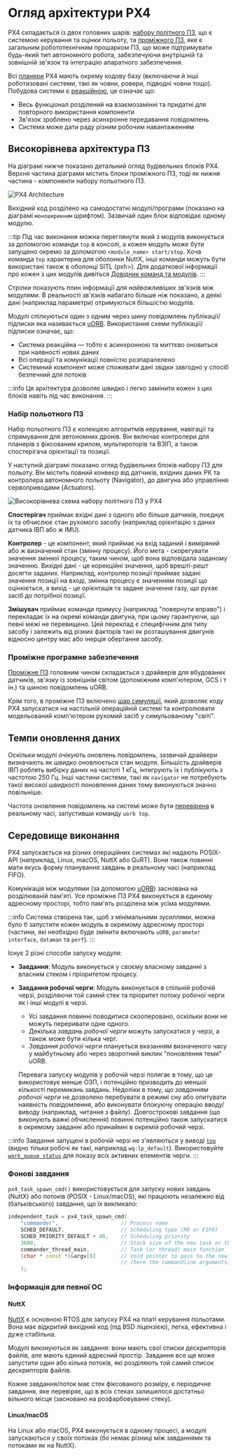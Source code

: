 # Огляд архітектури PX4

PX4 складається із двох головних шарів: [набору політного ПЗ](#flight-stack), що є системою керування та оцінки польоту, та [проміжного ПЗ](#middleware), яке є загальним робототехнічним прошарком ПЗ, що може підтримувати будь-який тип автономного робота, забезпечуючи внутрішній та зовнішній зв'язок та інтеграцію апаратного забезпечення.

Всі [планери](../airframes/README.md) PX4 мають окрему кодову базу (включаючи й інші роботизовані системи, такі як човни, ровери, підводні човни тощо). Побудова системи є [реакційною](http://www.reactivemanifesto.org), це означає що:

- Весь функціонал розділений на взаємозамінні та придатні для повторного використання компоненти
- Зв'язок зроблено через асинхронне передавання повідомлень
- Система може дати раду різним робочим навантаженням

<a id="architecture"></a>

## Високорівнева архітектура ПЗ

На діаграмі нижче показано детальний огляд будівельних блоків PX4.
Верхня частина діаграми містить блоки проміжного ПЗ, тоді як нижня частина - компоненти набору польотного ПЗ.

![PX4 Architecture](../../assets/diagrams/PX4_Architecture.svg)

<!-- This diagram can be updated from
[here](https://drive.google.com/file/d/0B1TDW9ajamYkaGx3R0xGb1NaeU0/view?usp=sharing)
and opened with draw.io Diagrams. You might need to request access if you
don't have a px4.io Google account.
Caution: it can happen that after exporting some of the arrows are wrong. In
that case zoom into the graph until the arrows are correct, and then export
again. -->

Вихідний код розділено на самодостатні модулі/програми (показано на діаграмі `моноширинним` шрифтом).
Зазвичай один блок відповідає одному модулю.

:::tip
Під час виконання можна переглянути який з модулів виконується за допомогою команди `top` в консолі, а кожен модуль може бути запущено окремо за допомогою `<module_name> start/stop`.
Хоча команда `top` характерна для оболонки NuttX, інші команди можуть бути використані також в оболонці SITL (pxh>).
Для додаткової інформації про кожен з цих модулів дивіться [Довідник команд та модулів](../modules/modules_main.md).
:::

Стрілки показують плин інформації для _найважливіших_ зв'язків між модулями.
В реальності зв'язків набагато більше ніж показано, а деякі дані (наприклад параметри) отримуються більшістю модулів.

Модулі спілкуються один з одним через шину повідомлень публікації/підписки яка називається [uORB](../middleware/uorb.md).
Використання схеми публікації/підписки означає, що:

- Система реакційна — тобто є асинхронною та миттєво оновиться при наявності нових даних
- Всі операції та комунікації повністю розпаралелено
- Системний компонент може споживати дані звідки завгодно у спосіб безпечний для потоків

:::info
Ця архітектура дозволяє швидко і легко замінити кожен з цих блоків навіть під час виконання.
:::

### Набір польотного ПЗ

Набір польотного ПЗ є колекцією алгоритмів керування, навігації та спрямування для автономних дронів.
Він включає контролери для планерів з фіксованим крилом, мультироторів та ВЗІП, а також спостерігача орієнтації та позиції.

У наступній діаграмі показано огляд будівельних блоків набору ПЗ для польоту.
Він містить повний конвеєр від датчиків, вхідних даних РК та контролера автономного польоту (Navigator), до двигуна або управління сервоприводами (Actuators).

![Високорівнева схема набору політного ПЗ у PX4](../../assets/diagrams/PX4_High-Level_Flight-Stack.svg)

<!-- This diagram can be updated from
[here](https://drive.google.com/a/px4.io/file/d/15J0eCL77fHbItA249epT3i2iOx4VwJGI/view?usp=sharing)
and opened with draw.io Diagrams. You might need to request access if you
don't have a px4.io Google account.
Caution: it can happen that after exporting some of the arrows are wrong. In
that case zoom into the graph until the arrows are correct, and then export
again. -->

**Спостерігач** приймає вхідні дані з одного або більше датчиків, поєднує їх та обчислює стан рухомого засобу (наприклад орієнтацію з даних датчика ІВП або ж IMU).

**Контролер** - це компонент, який приймає на вхід заданий і виміряний або ж визначений стан (змінну процесу).
Його мета - скорегувати значення змінної процесу, таким чином, щоб вона відповідала заданому значенню.
Вихідні дані - це корекційні значення, щоб врешті-решт досягти заданих.
Наприклад, контролер позиції приймає задані значення позиції на вході, змінна процесу є значенням позиції що оцінюється, а вихід - це орієнтація та задане значення газу, що рухає засіб до потрібної позиції.

**Змішувач** приймає команди примусу (наприклад "повернути вправо") і перекладає їх на окремі команди двигуна, при цьому гарантуючи, що певні межі не перевищено.
Цей переклад є специфічним для типу засобу і залежить від різних факторів такі як розташування двигунів відносно центру мас або інерція обертання засобу.

<a id="middleware"></a>

### Проміжне програмне забезпечення

[Проміжне ПЗ](../middleware/README.md) головним чином складається з драйверів для вбудованих датчиків, зв'язку із зовнішнім світом (допоміжним комп'ютером, GCS і т ін.) та шиною повідомлень uORB.

Крім того, в проміжне ПЗ включено [шар симуляції](../simulation/README.md), який дозволяє коду PX4 запускатися на настільній операційній системі та контролювати модельований комп'ютером рухомий засіб у симульованому "світі".

## Темпи оновлення даних

Оскільки модулі очікують оновлень повідомлень, зазвичай драйвери визначають як швидко оновлюється стан модуля.
Більшість драйверів ІВП роблять вибірку даних на частоті 1 кГц, інтегрують їх і публікують з частотою 250 Гц.
Інші частини системи, такі як `navigator` не потребують такої високої швидкості поновлення даних тому виконуються значно повільніше.

Частота оновлення повідомлень на системі може бути [перевірена](../middleware/uorb.md) в реальному часі, запустивши команду `uorb top`.

<a id="runtime-environment"></a>

## Середовище виконання

PX4 запускається на різних операційних системах які надають POSIX-API (наприклад, Linux, macOS, NuttX або QuRT).
Вони також повинні мати якусь форму планування завдань в реальному часі (наприклад FIFO).

Комунікація між модулями (за допомогою [uORB](../middleware/uorb.md)) заснована на розділюваній пам'яті.
Усе проміжне ПЗ PX4 виконується в єдиному адресному просторі, тобто пам'ять розділена між усіма модулями.

:::info
Система створена так, щоб з мінімальними зусиллями, можна було б запустити кожен модуль в окремому адресному просторі (частини, які необхідно буде змінити включають `uORB`, `parameter interface`, `dataman` та `perf`).
:::

Існує 2 різні способи запуску модуля:

- **Завдання**: Модуль виконується у своєму власному завданні з власним стеком і пріоритетом процесу.
- **Завдання робочої черги**: Модуль виконується в спільній робочій черзі, розділяючи той самий стек та пріоритет потоку робочої черги як і інші модулі в черзі.

  - Усі завдання повинні поводитися скооперовано, оскільки вони не можуть переривати одне одного.
  - Декілька _завдань робочої черги_ можуть запускатися у черзі, а також може бути кілька черг.
  - _Завдання робочої черги_ планується вказанням визначеного часу у майбутньому або через зворотний виклик "поновлення теми" uORB.

  Перевага запуску модулів у робочій черзі полягає в тому, що це використовує менше ОЗП, і потенційно призводить до меншої кількості перемикань завдань.
  Недоліки в тому, що _завданням робочої черги_ не дозволено перебувати в режимі сну або опитувати наявність повідомлення, або виконувати блокуючу операцію вводу/виводу (наприклад, читання з файлу).
  Довгострокові завдання (що виконують важкі обчислення) повинні потенційно також запускатися в окремому завданні або принаймні в окремій робочий черзі.

:::info
Завдання запущені в робочій черзі не з'являються у виводі [`top`](../modules/modules_command.md#top) (видно тільки робочі як такі, наприклад `wq:lp_default`).
Використовуйте [`work_queue status`](../modules/modules_system.md#work-queue) для показу всіх активних елементів черги.
:::

### Фонові завдання

`px4_task_spawn_cmd()` використовується для запуску нових завдань (NuttX) або потоків (POSIX - Linux/macOS), які працюють незалежно від (батьківського) завдання, що їх викликало:

```cpp
independent_task = px4_task_spawn_cmd(
    "commander",                    // Process name
    SCHED_DEFAULT,                  // Scheduling type (RR or FIFO)
    SCHED_PRIORITY_DEFAULT + 40,    // Scheduling priority
    3600,                           // Stack size of the new task or thread
    commander_thread_main,          // Task (or thread) main function
    (char * const *)&argv[0]        // Void pointer to pass to the new task
                                    // (here the commandline arguments).
    );
```

### Інформація для певної ОС

#### NuttX

[NuttX](https://nuttx.apache.org//) є основною RTOS для запуску PX4 на платі керування польотами.
Вона має відкритий вихідний код (під BSD ліцензією), легка, ефективна і дуже стабільна.

Модулі виконуються як завдання: вони мають свої списки дескрипторів файлів, але мають єдиний адресний простір.
Завдання все ще може запустити один або кілька потоків, які розділяють той самий список дескрипторів файлів.

Кожне завдання/поток має стек фіксованого розміру, є періодичне завдання, яке перевіряє, що в всіх стеках залишилося достатньо вільного місця (засновано на розфарбовуванні стеку).

#### Linux/macOS

На Linux або macOS, PX4 виконується в одному процесі, а модулі запускаються у своїх потоках (бо немає різниці між завданнями та потоками як на NuttX).
